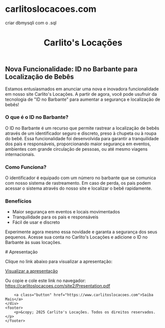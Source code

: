 # carlitoslocacoes.com

criar dbmysqli com o .sql

<!DOCTYPE html>
<html lang="pt-BR">
<body>
    <header>
        <h1>Carlito's Locações</h1>
    </header>
    <div class="container">
        <h2>Nova Funcionalidade: ID no Barbante para Localização de Bebês</h2>
        <p>Estamos entusiasmados em anunciar uma nova e inovadora funcionalidade em nosso site Carlito's Locações. A partir de agora, você pode usufruir da tecnologia de "ID no Barbante" para aumentar a segurança e localização de bebês!</p>
        <h3>O que é o ID no Barbante?</h3>
        <p>O ID no Barbante é um recurso que permite rastrear a localização de bebês através de um identificador seguro e discreto, preso à chupeta ou à roupa do bebê. Essa funcionalidade foi desenvolvida para garantir a tranquilidade dos pais e responsáveis, proporcionando maior segurança em eventos, ambientes com grande circulação de pessoas, ou até mesmo viagens internacionais.</p>
        <h3>Como Funciona?</h3>
        <p>O identificador é equipado com um número no barbante que se comunica com nosso sistema de rastreamento. Em caso de perda, os pais podem acessar o sistema através do nosso site e localizar o bebê rapidamente.</p>
        <h3>Benefícios</h3>
        <ul>
            <li>Maior segurança em eventos e locais movimentados</li>
            <li>Tranquilidade para os pais e responsáveis</li>
            <li>Fácil de usar e discreto</li>
        </ul>
        <p>Experimente agora mesmo essa novidade e garanta a segurança dos seus pequenos. Acesse sua conta no Carlito's Locações e adicione o ID no Barbante às suas locações.</p>
         # Apresentação

Clique no link abaixo para visualizar a apresentação:

[Visualizar a apresentação](https://carlitoslocacoes.com/site2/Presentation.pdf)

Ou copie e cole este link no navegador: https://carlitoslocacoes.com/site2/Presentation.pdf
        
        <a class="button" href="https://www.carlitoslocacoes.com">Saiba Mais</a>
    </div>
    <footer>
        <p>&copy; 2025 Carlito's Locações. Todos os direitos reservados.</p>
    </footer>
</body>
</html>
